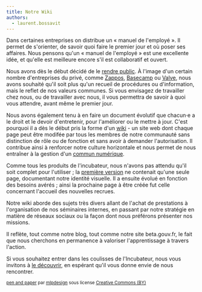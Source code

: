 ```yaml
---
title: Notre Wiki
authors:
  - laurent.bossavit
---
```

Dans certaines entreprises on distribue un « manuel de l'employé ». Il permet de s'orienter, de savoir quoi faire le premier jour et où poser ses affaires. Nous pensons qu'un « manuel de l'employé » est une excellente idée, et qu'elle est meilleure encore s'il est collaboratif et ouvert.

<!--more-->

Nous avons dès le début décidé de le [rendre public](https://github.com/sgmap/beta.gouv.fr/wiki/). À l'image d'un certain nombre d'entreprises du privé, comme [Zappos](https://www.zapposinsights.com/culture-book), [Basecamp](https://github.com/basecamp/handbook) ou [Valve](http://www.valvesoftware.com/company/Valve_Handbook_LowRes.pdf), nous avons souhaité qu'il soit plus qu'un recueil de procédures ou d'information, mais le reflet de nos valeurs communes. Si vous envisagez de travailler chez nous, ou de travailler avec nous, il vous permettra de savoir à quoi vous attendre, avant même le premier jour.

Nous avons également tenu à en faire un document évolutif que chacun·e a le droit et le devoir d'entretenir, pour l'améliorer ou le mettre à jour. C'est pourquoi il a dès le début pris la forme d'un [wiki](https://fr.wikipedia.org/wiki/Wiki) - un site web dont chaque page peut être modifée par tous les membres de notre communauté sans distinction de rôle ou de fonction et sans avoir à demander l'autorisation. Il contribue ainsi à renforcer notre culture horizontale et nous permet de nous entraîner à la gestion d'un [commun numérique](http://www.sylviafredriksson.net/2016/12/09/talk-les-biens-communs-numeriques-ogp-9-decembre-2016/).

Comme tous les produits de l'incubateur, nous n'avons pas attendu qu'il soit complet pour l'utiliser ; la [première version](https://github.com/sgmap/beta.gouv.fr/wiki/Identite-visuelle/e20a24a1c4e130baad3b4043ebade6097322d9fd) ne contenait qu'une seule page, documentant notre identité visuelle. Il a ensuite évolué en fonction des besoins avérés ; ainsi la prochaine page à être créée fut celle concernant l'accueil des nouvelles recrues.

Notre wiki aborde des sujets très divers allant de l'achat de prestations à l'organisation de nos séminaires internes, en passant par notre stratégie en matière de réseaux sociaux ou la façon dont nous préférons présenter nos missions.

Il reflète, tout comme notre blog, tout comme notre site beta.gouv.fr, le fait que nous cherchons en permanence à valoriser l'apprentissage à travers l'action.

Si vous souhaitez entrer dans les coulisses de l'Incubateur, nous vous invitons à [le découvrir](https://github.com/sgmap/beta.gouv.fr/wiki/), en espérant qu'il vous donne envie de nous rencontrer.

<small><a title="pen and paper" href="https://flickr.com/photos/mlpdesign/23643416">pen and paper</a> par <a href="https://flickr.com/people/mlpdesign">mlpdesign</a> sous license <a href="https://creativecommons.org/licenses/by/2.0/">Creative Commons (BY)</a></small>
